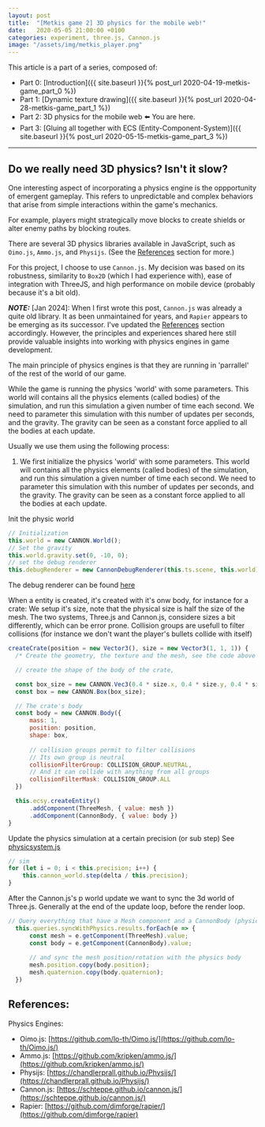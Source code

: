 ```yaml
---
layout: post
title:  "[Metkis game 2] 3D physics for the mobile web!"
date:   2020-05-05 21:00:00 +0100
categories: experiment, three.js, Cannon.js
image: "/assets/img/metkis_player.png"
---
```


This article is a part of a series, composed of: 
- Part 0: [Introduction]({{ site.baseurl }}{% post_url 2020-04-19-metkis-game_part_0 %})
- Part 1: [Dynamic texture drawing]({{ site.baseurl }}{% post_url 2020-04-28-metkis-game_part_1 %})
- Part 2: 3D physics for the mobile web ⬅️ You are here.
- Part 3: [Gluing all together with ECS (Entity-Component-System)]({{ site.baseurl }}{% post_url 2020-05-15-metkis-game_part_3 %})

---

## Do we really need 3D physics? Isn't it slow?

One interesting aspect of incorporating a physics engine is the oppportunity of emergent gameplay.
This refers to unpredictable and complex behaviors that arise from simple interactions within the game's mechanics.

For example, players might strategically move blocks to create shields or alter enemy paths by blocking routes.

There are several 3D physics libraries available in JavaScript, such as `Oimo.js`, `Ammo.js`, and `Physijs`. (See the [References](#references) section for more.)

For this project, I choose to use `Cannon.js`. My decision was based on its robustness, similarity to `Box2D` (which I had experience with), ease of integration with ThreeJS, and high performance on mobile device (probably because it's a bit old).

**_NOTE:_** [Jan 2024]: When I first wrote this post, `Cannon.js` was already a quite old library. It as been unmaintained for years, and `Rapier` appears to be emerging as its successor. I've updated the [References](#references) section accordingly. However, the principles and experiences shared here still provide valuable insights into working with physics engines in game development.

The main principle of physics engines is that they are running in 'parrallel' of the rest of the world of our game.

While the game is running the physics 'world' with some parameters. 
This world will contains all the physics elements (called bodies) of the simulation, and run this simulation a given number of time each second.
We need to parameter this simulation with this number of updates per seconds, and the gravity.
The gravity can be seen as a constant force applied to all the bodies at each update.


Usually we use them using the following process: 
1. We first initialize the physics 'world' with some parameters. 
This world will contains all the physics elements (called bodies) of the simulation, and run this simulation a given number of time each second.
We need to parameter this simulation with this number of updates per seconds, and the gravity.
The gravity can be seen as a constant force applied to all the bodies at each update.

Init the physic world

```js
// Initialization
this.world = new CANNON.World();
// Set the gravity
this.world.gravity.set(0, -10, 0);
// set the debug renderer
this.debugRenderer = new CannonDebugRenderer(this.ts.scene, this.world);
```

The debug renderer can be found [here](https://github.com/clallier/metkis_game/blob/master/src/cannondebugrenderer.js)

When a entity is created, it's created with it's onw body, for instance for a crate:
We setup it's size, note that the physical size is half the size of the mesh.
The two systems, Three.js and Cannon.js, considere sizes a bit differently, which can be error prone.
Collision groups are usefull to filter collisions (for instance we don't want the player's bullets collide with itself)

```js
createCrate(position = new Vector3(), size = new Vector3(1, 1, 1)) {
  /* Create the geometry, the texture and the mesh, see the code above */

  // create the shape of the body of the crate,

  const box_size = new CANNON.Vec3(0.4 * size.x, 0.4 * size.y, 0.4 * size.z);
  const box = new CANNON.Box(box_size);

  // The crate's body 
  const body = new CANNON.Body({
      mass: 1,
      position: position,
      shape: box,
      
      // collision groups permit to filter collisions
      // Its own group is neutral 
      collisionFilterGroup: COLLISION_GROUP.NEUTRAL,
      // And it can collide with anything from all groups
      collisionFilterMask: COLLISION_GROUP.ALL
  })

  this.ecsy.createEntity()
      .addComponent(ThreeMesh, { value: mesh })
      .addComponent(CannonBody, { value: body })
}
```

Update the physics simulation at a certain precision (or sub step) 
See [physicsystem.js](https://github.com/clallier/metkis_game/blob/master/src/systems/physicsystem.js)
```js
// sim
for (let i = 0; i < this.precision; i++) {
    this.cannon_world.step(delta / this.precision);
}
```

After the Cannon.js's p world update we want to sync the 3d world of Three.js.
Generally at the end of the update loop, before the render loop.

```js
// Query everything that have a Mesh component and a CannonBody (physics) component 
  this.queries.syncWithPhysics.results.forEach(e => {
      const mesh = e.getComponent(ThreeMesh).value;
      const body = e.getComponent(CannonBody).value;
      
      // and sync the mesh position/rotation with the physics body  
      mesh.position.copy(body.position);
      mesh.quaternion.copy(body.quaternion);
  })
```

## References: 

Physics Engines: 
- Oimo.js: [https://github.com/lo-th/Oimo.js/](https://github.com/lo-th/Oimo.js/)
- Ammo.js: [https://github.com/kripken/ammo.js/](https://github.com/kripken/ammo.js/)
- Physijs: [https://chandlerprall.github.io/Physijs/](https://chandlerprall.github.io/Physijs/)
- Cannon.js: [https://schteppe.github.io/cannon.js/](https://schteppe.github.io/cannon.js/)
- Rapier: [https://github.com/dimforge/rapier/](https://github.com/dimforge/rapier)